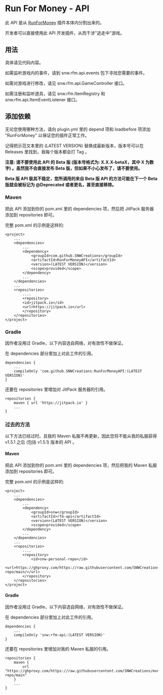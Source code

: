 # Run For Money - API

此 API 是从 [RunForMoney](https://github.com/SNWCreations/RunForMoney) 插件本体内分割出来的。

开发者可以直接使用此 API 开发插件，从而干涉"逃走中"游戏。

## 用法

具体请见代码内容。

如需监听游戏内的事件，请到 snw.rfm.api.events 包下寻找您需要的事件。

如需对游戏进行修改，请见 snw.rfm.api.GameController 接口。

如需注册和监听道具，请见 snw.rfm.ItemRegistry 和 snw.rfm.api.ItemEventListener 接口。

## 添加依赖

无论您使用哪种方法，请向 plugin.yml 里的 depend 项和 loadbefore 项添加 "RunForMoney" 以保证您的插件正常工作。

记得把示范文本里的 (LATEST VERSION) 替换成最新版本，版本号可以在 Releases 里找到，我每个版本都会打 Tag 。

**注意: 请不要使用此 API 的 Beta 版 (版本号格式为: X.X.X-betaX，其中 X 为数字) 。虽然我不会直接发布 Beta 版，但如果不小心发布了，请不要使用。**

**Beta 版 API 极其不稳定，您所调用的来自 Beta 版 API 的方法可能在下一个 Beta 版就会被标记为 @Deprecated 或者更名，甚至直接移除。**

### Maven

把此 API 添加到你的 pom.xml 里的 dependencies 项，然后把 JitPack 服务器添加到 repositories 即可。

完整 pom.xml 的示例是这样的:

    <project>
        ...
        <dependencies>
            ...
            <dependency>
                <groupId>com.github.SNWCreations</groupId>
                <artifactId>RunForMoneyAPI</artifactId>
                <version>(LATEST VERSION)</version>
                <scope>provided</scope>
            </dependency>
            ...
        </dependencies>
        ...
        <repositories>
            ....
            <repository>
            <id>jitpack.io</id>
            <url>https://jitpack.io</url>
            </repository>
        </repositories>
    </project>

### Gradle

因作者没用过 Gradle，以下内容选自网络，对有效性不做保证。

在 dependencies 部分里加上对此工件的引用。

    dependencies {
        ...
        compileOnly 'com.github.SNWCreations:RunForMoneyAPI:(LATEST VERSION)'
    }

还要在 repositories 里增加对 JitPack 服务器的引用。

    repositories {
        maven { url 'https://jitpack.io' }
        ...
    }


### 过去的方法

以下方法已经过时。且我的 Maven 私服不再更新，因此您将不能从我的私服获得 v1.5.1 之后 (包括 v1.5.1) 版本的 API 。

#### Maven

把此 API 添加到你的 pom.xml 里的 dependencies 项，然后把我的 Maven 私服添加到 repositories 即可。

完整 pom.xml 的示例是这样的:

    <project>
        ...
        <dependencies>
            ...
            <dependency>
                <groupId>snw</groupId>
                <artifactId>rfm-api</artifactId>
                <version>(LATEST VERSION)</version>
                <scope>provided</scope>
            </dependency>
            ...
        </dependencies>
        ...
        <repositories>
            ....
            <repository>
                <id>snw-personal-repo</id>
                <url>https://ghproxy.com/https://raw.githubusercontent.com/SNWCreations/mvn-repo/main/</url>
            </repository>
        </repositories>
    </project>

#### Gradle

因作者没用过 Gradle，以下内容选自网络，对有效性不做保证。

在 dependencies 部分里加上对此工件的引用。

    dependencies {
        ...
        compileOnly 'snw:rfm-api:(LATEST VERSION)'
    }

还要在 repositories 里增加对我的 Maven 私服的引用。

    repositories {
        maven {
            url "https://ghproxy.com/https://raw.githubusercontent.com/SNWCreations/mvn-repo/main"
        }
        ...
    }

